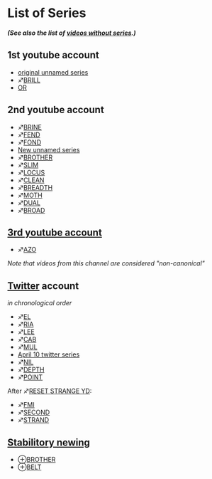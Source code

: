 # List of Series

***(See also the list of [videos without series](List_of_videos_without_series "wikilink").)***

## 1st youtube account

  - [original unnamed series](original_unnamed_series "wikilink")
  - ♐[BRILL](BRILL "wikilink")
  - [OR](OR "wikilink")

## 2nd youtube account

  - ♐[BRINE](BRINE "wikilink")
  - ♐[FEND](FEND "wikilink")
  - ♐[FOND](FOND "wikilink")
  - [New unnamed series](Numbered_videos_\(2nd_channel\) "wikilink")
  - ♐[BROTHER](BROTHER "wikilink")
  - ♐[SLIM](SLIM "wikilink")
  - ♐[LOCUS](LOCUS "wikilink")
  - ♐[CLEAN](CLEAN "wikilink")
  - ♐[BREADTH](BREADTH "wikilink")
  - ♐[MOTH](MOTH "wikilink")
  - ♐[DUAL](DUAL "wikilink")
  - ♐[BROAD](BROAD "wikilink")

## [3rd youtube account](Un-REAL_UFSC "wikilink")

  - ♐[AZO](AZO "wikilink")

*Note that videos from this channel are considered "non-canonical"*

## [Twitter](Twitter "wikilink") account

*in chronological order*

  - ♐[EL](EL "wikilink")
  - ♐[RIA](RIA "wikilink")
  - ♐[LEE](LEE "wikilink")
  - ♐[CAB](CAB "wikilink")
  - ♐[MUL](MUL "wikilink")
  - [April 10 twitter series](April_10_twitter_series "wikilink")
  - ♐[NIL](NIL "wikilink")
  - ♐[DEPTH](DEPTH "wikilink")
  - ♐[POINT](POINT "wikilink")

After ♐[RESET STRANGE YD](RESET_STRANGE_YD "wikilink"):

  - ♐[FMI](FMI "wikilink")
  - ♐[SECOND](SECOND "wikilink")
  - ♐[STRAND](STRAND "wikilink")

## [Stabilitory newing](Stabilitory_newing "wikilink")

  - ⊕[BROTHER](BROTHER "wikilink")
  - ⊕[BELT](BELT "wikilink")
